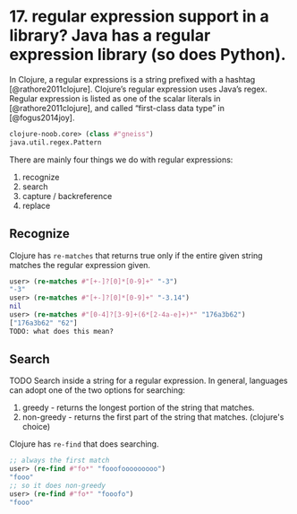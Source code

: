 # 17. regular expression support in a library? Java has a regular expression library (so does Python).

In Clojure, a regular expressions is a string prefixed with a hashtag [@rathore2011clojure]. Clojure’s regular
expression uses Java’s regex. Regular expression is listed as one of the scalar literals in [@rathore2011clojure], and called “first-class data type” in [@fogus2014joy].


```clojure
clojure-noob.core> (class #"gneiss")
java.util.regex.Pattern
```


There are mainly four things we do with regular expressions:

1. recognize
2. search
3. capture / backreference
4. replace

## Recognize

Clojure has `re-matches` that returns true only if the entire given string matches the regular expression given.

```clojure
user> (re-matches #"[+-]?[0]*[0-9]+" "-3")
"-3"
user> (re-matches #"[+-]?[0]*[0-9]+" "-3.14")
nil
user> (re-matches #"[0-4]?[3-9]+(6*[2-4a-e]+)*" "176a3b62")
["176a3b62" "62"]
TODO: what does this mean?
```

## Search

TODO
Search inside a string for a regular expression. In general, languages can adopt one of the two options for searching:

1. greedy - returns the longest portion of the string that matches.
2. non-greedy - returns the first part of the string that matches. (clojure's choice)

Clojure has `re-find` that does searching.


```Clojure
;; always the first match
user> (re-find #"fo*" "fooofooooooooo")
"fooo"
;; so it does non-greedy
user> (re-find #"fo*" "fooofo")
"fooo"
```
